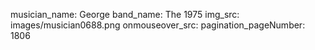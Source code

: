 musician_name: George
band_name: The 1975
img_src: images/musician0688.png
onmouseover_src: 
pagination_pageNumber: 1806